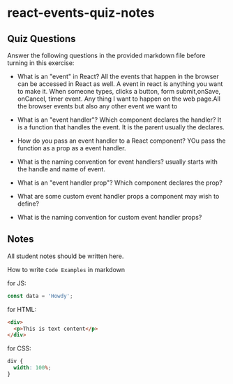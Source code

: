# react-events-quiz-notes

## Quiz Questions

Answer the following questions in the provided markdown file before turning in this exercise:

- What is an "event" in React?
  All the events that happen in the browser can be accessed in React as well. A event in react is anything you want to make it.
  When someone types, clicks a button, form submit,onSave, onCancel, timer event. Any thing I want to happen on the web page.All the browser events but also any other event we want to
- What is an "event handler"? Which component declares the handler?
  It is a function that handles the event. It is the parent usually the declares.
- How do you pass an event handler to a React component?
  YOu pass the function as a prop as a event handler.
- What is the naming convention for event handlers?
  usually starts with the handle and name of event.
- What is an "event handler prop"? Which component declares the prop?

- What are some custom event handler props a component may wish to define?

- What is the naming convention for custom event handler props?

## Notes

All student notes should be written here.

How to write `Code Examples` in markdown

for JS:

```javascript
const data = 'Howdy';
```

for HTML:

```html
<div>
  <p>This is text content</p>
</div>
```

for CSS:

```css
div {
  width: 100%;
}
```
